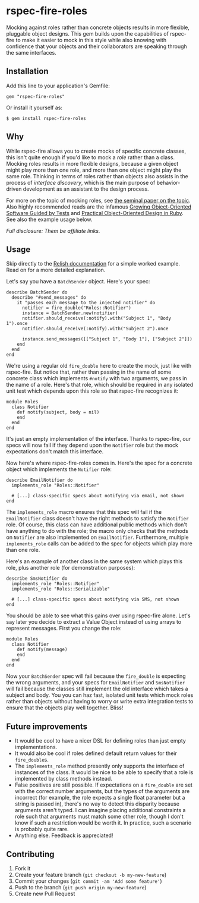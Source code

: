 # rspec-fire-roles

Mocking against roles rather than concrete objects results in more flexible,
pluggable object designs. This gem builds upon the capabilities of rspec-fire
to make it easier to mock in this style while also knowing with confidence that
your objects and their collaborators are speaking through the same interfaces.

## Installation

Add this line to your application's Gemfile:

    gem "rspec-fire-roles"

Or install it yourself as:

    $ gem install rspec-fire-roles

## Why

While rspec-fire allows you to create mocks of specific concrete classes, this
isn't quite enough if you'd like to mock a *role* rather than a class. Mocking
roles results in more flexible designs, because a given object might play more
than one role, and more than one object might play the same role. Thinking in
terms of roles rather than objects also assists in the process of *interface
discovery*, which is the main purpose of behavior-driven development as an
assistant to the design process.

For more on the topic of mocking roles, see [the seminal paper on the
topic](http://jmock.org/oopsla2004.pdf). Also highly recommended reads are the
infamous [Growing Object-Oriented Software Guided by
Tests](http://amzn.to/VWOwyA) and [Practical Object-Oriented Design in
Ruby](http://amzn.to/VWOHtP). See also the example usage below.

*Full disclosure: Them be affiliate links.*

## Usage

Skip directly to the [Relish
documentation](https://www.relishapp.com/cvincent/rspec-fire-roles/docs/using-roles-with-rspec-fire)
for a simple worked example. Read on for a more detailed explanation.

Let's say you have a `BatchSender` object. Here's your spec:

    describe BatchSender do
      describe "#send_messages" do
        it "passes each message to the injected notifier" do
          notifier = fire_double("Roles::Notifier")
          instance = BatchSender.new(notifier)
          notifier.should_receive(:notify).with("Subject 1", "Body 1").once
          notifier.should_receive(:notify).with("Subject 2").once

          instance.send_messages([["Subject 1", "Body 1"], ["Subject 2"]])
        end
      end
    end

We're using a regular old `fire_double` here to create the mock, just like with
rspec-fire. But notice that, rather than passing in the name of some concrete
class which implements `#notify` with two arguments, we pass in the name of a
role. Here's that role, which should be required in any isolated unit test
which depends upon this role so that rspec-fire recognizes it:

    module Roles
      class Notifier
        def notify(subject, body = nil)
        end
      end
    end

It's just an empty implementation of the interface. Thanks to rspec-fire, our
specs will now fail if they depend upon the `Notifier` role but the mock
expectations don't match this interface.

Now here's where rspec-fire-roles comes in.  Here's the spec for a concrete
object which implements the `Notifier` role:

    describe EmailNotifier do
      implements_role "Roles::Notifier"

      # [...] class-specific specs about notifying via email, not shown
    end

The `implements_role` macro ensures that this spec will fail if the
`EmailNotifier` class doesn't have the right methods to satisfy the `Notifier`
role. Of course, this class can have additional public methods which don't have
anything to do with the role; the macro only checks that the methods on
`Notifier` are also implemented on `EmailNotifier`. Furthermore, multiple
`implements_role` calls can be added to the spec for objects which play more
than one role.

Here's an example of another class in the same system which plays this role,
plus another role (for demonstration purposes):

    describe SmsNotifier do
      implements_role "Roles::Notifier"
      implements_role "Roles::Serializable"

      # [...] class-specific specs about notifying via SMS, not shown
    end

You should be able to see what this gains over using rspec-fire alone. Let's
say later you decide to extract a Value Object instead of using arrays to
represent messages. First you change the role:

    module Roles
      class Notifier
        def notify(message)
        end
      end
    end

Now your `BatchSender` spec will fail because the `fire_double` is expecting
the wrong arguments, and your specs for `EmailNotifier` and `SmsNotifier` will
fail because the classes still implement the old interface which takes a
subject and body. You you can haz fast, isolated unit tests which mock roles
rather than objects without having to worry or write extra integration tests to
ensure that the objects play well together. Bliss!

## Future improvements

 * It would be cool to have a nicer DSL for defining roles than just empty
   implementations.
 * It would also be cool if roles defined default return values for their
   `fire_double`s.
 * The `implements_role` method presently only supports the interface of
   instances of the class. It would be nice to be able to specify that a role
   is implemented by class methods instead.
 * False positives are still possible. If expectations on a `fire_double` are
   set with the correct number arguments, but the types of the arguments are
   incorrect (for example, the role expects a single float parameter but a
   string is passed in), there's no way to detect this disparity because
   arguments aren't typed. I can imagine placing additional constraints a role
   such that arguments must match some other role, though I don't know if such
   a restriction would be worth it. In practice, such a scenario is probably
   quite rare.
 * Anything else. Feedback is appreciated!

## Contributing

1. Fork it
2. Create your feature branch (`git checkout -b my-new-feature`)
3. Commit your changes (`git commit -am 'Add some feature'`)
4. Push to the branch (`git push origin my-new-feature`)
5. Create new Pull Request
